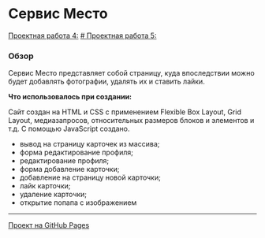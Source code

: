 # Сервис Место
[Проектная работа 4:](https://github.com/ProjectOnGitHub/mesto/tree/mesto-4)
[# Проектная работа 5:](https://github.com/ProjectOnGitHub/mesto/tree/mesto-4)

### Обзор

Сервис Место представляет собой страницу, куда впоследствии можно будет добавлять фотографии, удалять их и ставить лайки.

**Что использовалось при создании:**

Сайт создан на HTML и CSS с применением Flexible Box Layout, Grid Layout, медиазапросов, относительных размеров блоков и элементов и т.д.
C помощью JavaScript создано.

* вывод на страницу карточек из массива;
* форма редактирование профиля;
* редактирование профиля;
* форма добавление карточки;
* добавление на страницу новой карточки;
* лайк карточки;
* удаление карточки;
* открытие попапа с изображением

---

[Проект на GitHub Pages](https://projectongithub.github.io/mesto/index.html)

